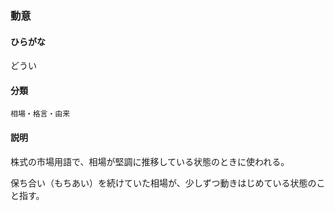 <div style="display:none;">

## [あ行](securities-terms?id=あ行)
## [か行](securities-terms?id=か行)
## [さ行](securities-terms?id=さ行)
## [た行](securities-terms?id=た行)

</div>

### 動意

#### ひらがな

どうい

#### 分類

`相場・格言・由来`

#### 説明

株式の市場用語で、相場が堅調に推移している状態のときに使われる。
保ち合い（もちあい）を続けていた相場が、少しずつ動きはじめている状態のこと指す。 

<div style="display:none;">

## [な行](securities-terms?id=な行)
## [は行](securities-terms?id=は行)
## [ま行](securities-terms?id=ま行)
## [や行](securities-terms?id=や行)
## [ら行](securities-terms?id=ら行)
## [わ行](securities-terms?id=わ行)
## [英数字・記号](securities-terms?id=英数字・記号)

</div>

